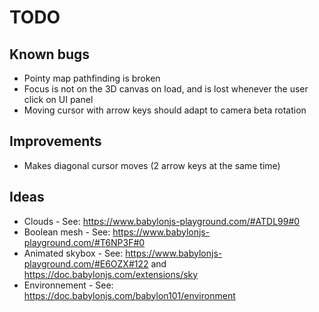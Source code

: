 # TODO

## Known bugs

* Pointy map pathfinding is broken
* Focus is not on the 3D canvas on load, and is lost whenever the user click on UI panel
* Moving cursor with arrow keys should adapt to camera beta rotation

## Improvements

* Makes diagonal cursor moves (2 arrow keys at the same time)

## Ideas

* Clouds - See: https://www.babylonjs-playground.com/#ATDL99#0
* Boolean mesh - See: https://www.babylonjs-playground.com/#T6NP3F#0
* Animated skybox - See: https://www.babylonjs-playground.com/#E6OZX#122 and https://doc.babylonjs.com/extensions/sky
* Environnement - See: https://doc.babylonjs.com/babylon101/environment

